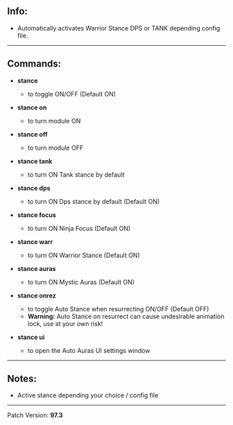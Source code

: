 ## Info:

- Automatically activates Warrior Stance DPS or TANK depending config file.

---

## Commands:

- **stance**
  - to toggle ON/OFF (Default ON)
  
- **stance on**
  - to turn module ON
  
- **stance off**
  - to turn module OFF

- **stance tank**
  - to turn ON Tank stance by default

- **stance dps**
  - to turn ON Dps stance by default (Default ON)

- **stance focus**
  - to turn ON Ninja Focus (Default ON)

- **stance warr**
  - to turn ON Warrior Stance (Default ON)

- **stance auras**
  - to turn ON Mystic Auras (Default ON)

- **stance onrez**
  - to toggle Auto Stance when resurrecting ON/OFF (Default OFF)
  - **Warning:** Auto Stance on resurrect can cause undesirable animation lock, use at your own risk!

- **stance ui**
  - to open the Auto Auras UI settings window

---

## Notes:

- Active stance depending your choice / config file

---

Patch Version: **97.3**